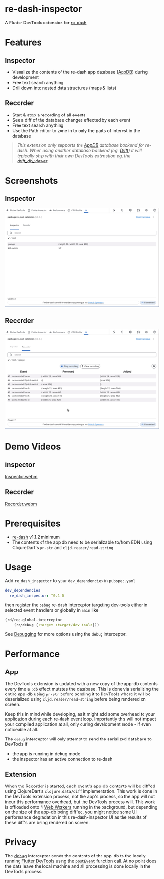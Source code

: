 # re-dash-inspector

A Flutter DevTools extension for [re-dash](https://github.com/htihospitality/re-dash)

# Features

## Inspector

- Visualize the contents of the re-dash app database ([AppDB](https://github.com/htihospitality/re-dash/blob/main/doc/04-databases.md#appdb)) during development
- Free text search anything
- Drill down into nested data structures (maps & lists)

## Recorder

- Start & stop a recording of all events
- See a diff of the database changes effected by each event
- Free text search anything
- Use the Path editor to zone in to only the parts of interest in the database


> _This extension only supports the [AppDB](https://github.com/htihospitality/re-dash/blob/main/doc/04-databases.md#appdb) database backend for re-dash. When using another database backend (eg. [Drift](https://github.com/htihospitality/re-dash/blob/main/doc/04-databases.md#drift)) it will typically ship with their own DevTools extenstion eg. the [drift_db_viewer](https://drift.simonbinder.eu/docs/community_tools/#drift_db_viewer)_

# Screenshots

## Inspector

![inspector](https://raw.githubusercontent.com/htihospitality/re-dash-inspector/main/doc/images/inspector.png)

## Recorder

![recorder](https://raw.githubusercontent.com/htihospitality/re-dash-inspector/main/doc/images/recorder.png)

# Demo Videos

## Inspector

[Inspector.webm](https://github.com/user-attachments/assets/35d1258a-c82d-4f36-ae60-725c27892afa)

## Recorder

[Recorder.webm](https://github.com/user-attachments/assets/eca39e8a-4985-41b0-ad8c-9e99b13a9196)


# Prerequisites

- [re-dash](https://github.com/htihospitality/re-dash) v1.1.2 minimum
- The contents of the app db need to be serializable to/from EDN using ClojureDart's `pr-str` and `cljd.reader/read-string`

# Usage

Add `re_dash_inspector` to your `dev_dependencies` in `pubspec.yaml`

```yaml
dev_dependencies:
  re_dash_inspector: ^0.1.0
```

then register the `debug` re-dash interceptor targeting dev-tools either in selected event handlers or globally in `main` like

```clojure
(rd/reg-global-interceptor
    (rd/debug {:target :target/dev-tools}))
```

See [Debugging](https://github.com/htihospitality/re-dash/blob/main/doc/02-debugging.md#the-debug-interceptor) for more options using the `debug` interceptor.

# Performance

## App

The DevTools extension is updated with a new copy of the app-db contents every time a `:db` effect mutates the database. This is done via serializing the entire app-db using `pr-str` before sending it to DevTools where it will be deserialized using `cljd.reader/read-string` before being rendered on screen.

Keep this in mind while developing, as it might add some overhead to your application during each re-dash event loop. Importantly this will not impact your compiled application at all, only during development mode - if even noticeable at all.

The `debug` interceptor will only attempt to send the serialized database to DevTools if

- the app is running in debug mode
- the inspector has an active connection to re-dash

## Extension

When the Recorder is started, each event's app-db contents will be diff'ed using ClojureDart's `clojure.data/diff` implementation. This work is done in the DevTools extension process, not the app's process, so the app will not incur this performance overhead, but the DevTools process will. This work is offloaded onto 4 [Web Workers](https://developer.mozilla.org/en-US/docs/Web/API/Web_Workers_API/Using_web_workers) running in the background, but depending on the size of the app-db being diff'ed, you might notice some UI performance degradation in this re-dash-inspector UI as the results of these diff's are being rendered on screen.

# Privacy

The [debug](https://github.com/htihospitality/re-dash/blob/main/doc/02-debugging.md) interceptor sends the contents of the app-db to the locally running [Flutter DevTools](https://docs.flutter.dev/tools/devtools) using the [`postEvent`](https://api.flutter.dev/flutter/dart-developer/postEvent.html) function call. At no point does the data leave the local machine and all processing is done locally in the DevTools process.
